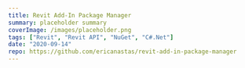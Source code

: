 ```yaml
---
title: Revit Add-In Package Manager
summary: placeholder summary
coverImage: /images/placeholder.png
tags: ["Revit", "Revit API", "NuGet", "C#.Net"]
date: "2020-09-14"
repo: https://github.com/ericanastas/revit-add-in-package-manager
---
```


